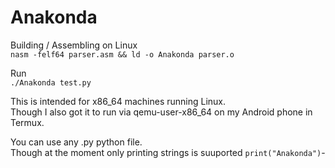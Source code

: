 # Anakonda

Building / Assembling on Linux <br/>
``nasm -felf64 parser.asm && ld -o Anakonda parser.o``

Run <br/>
``./Anakonda test.py``

This is intended for x86_64 machines running Linux. <br/>
Though I also got it to run via qemu-user-x86_64 on my Android phone in Termux.

You can use any .py python file. <br/>
Though at the moment only printing strings is suuported ``print("Anakonda")``-

